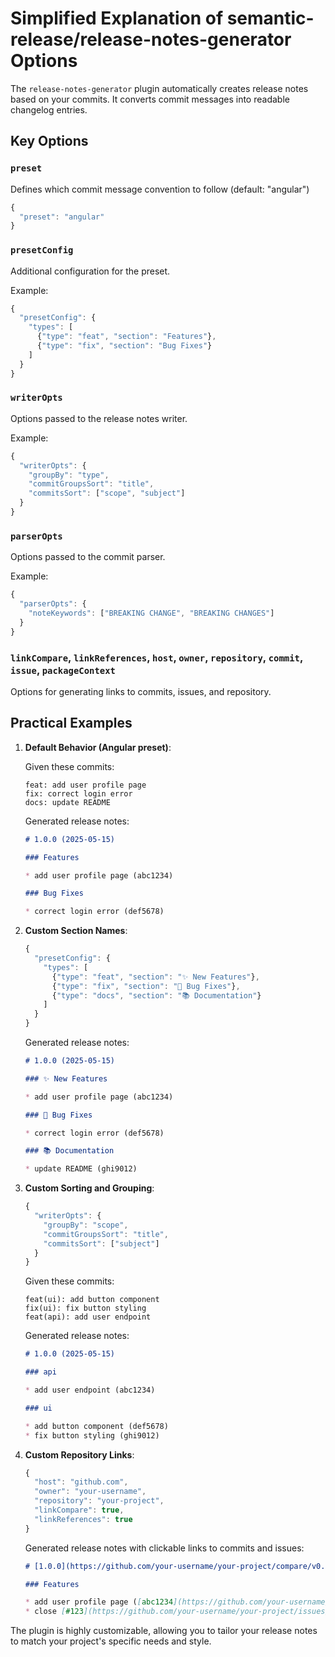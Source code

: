 # Simplified Explanation of semantic-release/release-notes-generator Options

The `release-notes-generator` plugin automatically creates release notes based on your commits. It converts commit messages into readable changelog entries.

## Key Options

### `preset` 
Defines which commit message convention to follow (default: "angular")

```js
{
  "preset": "angular"
}
```

### `presetConfig`
Additional configuration for the preset.

Example:
```js
{
  "presetConfig": {
    "types": [
      {"type": "feat", "section": "Features"},
      {"type": "fix", "section": "Bug Fixes"}
    ]
  }
}
```

### `writerOpts`
Options passed to the release notes writer.

Example:
```js
{
  "writerOpts": {
    "groupBy": "type",
    "commitGroupsSort": "title",
    "commitsSort": ["scope", "subject"]
  }
}
```

### `parserOpts`
Options passed to the commit parser.

Example:
```js
{
  "parserOpts": {
    "noteKeywords": ["BREAKING CHANGE", "BREAKING CHANGES"]
  }
}
```

### `linkCompare`, `linkReferences`, `host`, `owner`, `repository`, `commit`, `issue`, `packageContext`
Options for generating links to commits, issues, and repository.

## Practical Examples

1. **Default Behavior (Angular preset)**:

   Given these commits:
   ```
   feat: add user profile page
   fix: correct login error
   docs: update README
   ```

   Generated release notes:
   ```markdown
   # 1.0.0 (2025-05-15)

   ### Features
   
   * add user profile page (abc1234)
   
   ### Bug Fixes
   
   * correct login error (def5678)
   ```

2. **Custom Section Names**:
   ```js
   {
     "presetConfig": {
       "types": [
         {"type": "feat", "section": "✨ New Features"},
         {"type": "fix", "section": "🐛 Bug Fixes"},
         {"type": "docs", "section": "📚 Documentation"}
       ]
     }
   }
   ```

   Generated release notes:
   ```markdown
   # 1.0.0 (2025-05-15)

   ### ✨ New Features
   
   * add user profile page (abc1234)
   
   ### 🐛 Bug Fixes
   
   * correct login error (def5678)
   
   ### 📚 Documentation
   
   * update README (ghi9012)
   ```

3. **Custom Sorting and Grouping**:
   ```js
   {
     "writerOpts": {
       "groupBy": "scope",
       "commitGroupsSort": "title",
       "commitsSort": ["subject"]
     }
   }
   ```

   Given these commits:
   ```
   feat(ui): add button component
   fix(ui): fix button styling
   feat(api): add user endpoint
   ```

   Generated release notes:
   ```markdown
   # 1.0.0 (2025-05-15)

   ### api
   
   * add user endpoint (abc1234)
   
   ### ui
   
   * add button component (def5678)
   * fix button styling (ghi9012)
   ```

4. **Custom Repository Links**:
   ```js
   {
     "host": "github.com",
     "owner": "your-username",
     "repository": "your-project",
     "linkCompare": true,
     "linkReferences": true
   }
   ```

   Generated release notes with clickable links to commits and issues:
   ```markdown
   # [1.0.0](https://github.com/your-username/your-project/compare/v0.9.0...v1.0.0) (2025-05-15)

   ### Features
   
   * add user profile page ([abc1234](https://github.com/your-username/your-project/commit/abc1234))
   * close [#123](https://github.com/your-username/your-project/issues/123)
   ```

The plugin is highly customizable, allowing you to tailor your release notes to match your project's specific needs and style.
